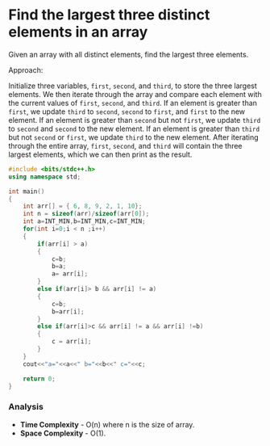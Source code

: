 # Find the largest three distinct elements in an array

Given an array with all distinct elements, find the largest three elements.

Approach:

Initialize three variables, `first`, `second`, and `third`, to store the three largest elements. We then iterate through the array and compare each element 
with the current values of `first`, `second`, and `third`. If an element is greater than `first`, we update `third` to `second`, `second` to `first`, and 
`first` to the new element. If an element is greater than `second` but not `first`, we update `third` to `second` and `second` to the new element. If an 
element is greater than `third` but not `second` or `first`, we update `third` to the new element. After iterating through the entire array, `first`, `second`, 
and `third` will contain the three largest elements, which we can then print as the result.

```cpp
#include <bits/stdc++.h>
using namespace std;

int main()
{
    int arr[] = { 6, 8, 9, 2, 1, 10};
    int n = sizeof(arr)/sizeof(arr[0]);
    int a=INT_MIN,b=INT_MIN,c=INT_MIN;
    for(int i=0;i < n ;i++)
    {
        if(arr[i] > a)
        {
            c=b;
            b=a;
            a= arr[i];
        }
        else if(arr[i]> b && arr[i] != a)
        {
            c=b;
            b=arr[i];
        }
        else if(arr[i]>c && arr[i] != a && arr[i] !=b)
        {
            c = arr[i];
        }
    }
    cout<<"a="<<a<<" b="<<b<<" c="<<c;

    return 0;
}
```

### Analysis
- **Time Complexity** - O(n) where n is the size of array.
- **Space Complexity** - O(1).
